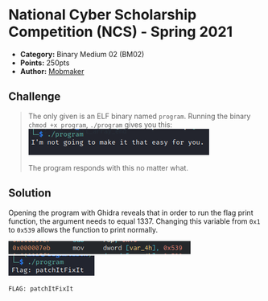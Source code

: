 # National Cyber Scholarship Competition (NCS) - Spring 2021

* **Category:** Binary Medium 02 (BM02)
* **Points:** 250pts
* **Author:** [Mobmaker](https://github.com/Mobmaker55)

## Challenge

> The only given is an ELF binary named `program`. Running the binary `chmod +x program`, `./program` gives you this:\
![](../images/noteasy.PNG)
>
> The program responds with this no matter what.
## Solution
Opening the program with Ghidra reveals that in order to run the flag print function, the argument needs to equal 1337.
Changing this variable from `0x1` to `0x539` allows the function to print normally.

![](../images/ghidra1337.PNG)\
![](../images/1337flag.PNG)

```
FLAG: patchItFixIt
```